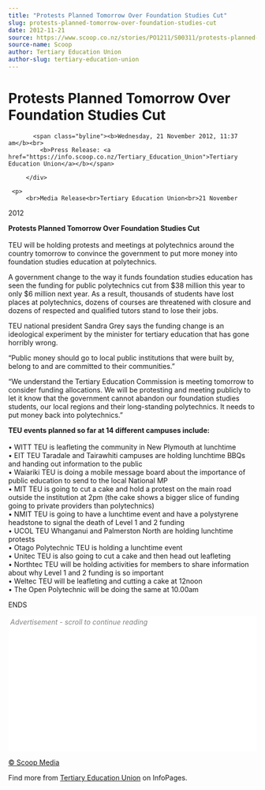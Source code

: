 ```yaml
---
title: "Protests Planned Tomorrow Over Foundation Studies Cut"
slug: protests-planned-tomorrow-over-foundation-studies-cut
date: 2012-11-21
source: https://www.scoop.co.nz/stories/PO1211/S00311/protests-planned-tomorrow-over-foundation-studies-cut.htm
source-name: Scoop
author: Tertiary Education Union
author-slug: tertiary-education-union
---
```

<div class="story-top">
           <h1>Protests Planned Tomorrow Over Foundation Studies Cut</h1>

           <span class="byline"><b>Wednesday, 21 November 2012, 11:37 am</b><br>
             <b>Press Release: <a href="https://info.scoop.co.nz/Tertiary_Education_Union">Tertiary Education Union</a></b></span>

         </div>

	 <p>
         <br>Media Release<br>Tertiary Education Union<br>21 November
2012</p><p><strong>Protests Planned Tomorrow Over Foundation
Studies Cut</strong><br><strong></strong><br>TEU will be
holding protests and meetings at polytechnics around the
country tomorrow to convince the government to put more
money into foundation studies education at polytechnics.</p><p>A
government change to the way it funds foundation studies
education has seen the funding for public polytechnics cut from
$38 million this year to only $6 million next year. As a
result, thousands of students have lost places at
polytechnics, dozens of courses are threatened with closure
and dozens of respected and qualified tutors stand to lose
their jobs.</p><p>TEU national president Sandra Grey says the
funding change is an ideological experiment by the minister
for tertiary education that has gone horribly
wrong.</p><p>“Public money should go to local public
institutions that were built by, belong to and are committed
to their communities.”</p><p>“We understand the Tertiary
Education Commission is meeting tomorrow to consider funding
allocations. We will be protesting and meeting publicly to
let it know that the government cannot abandon our
foundation studies students, our local regions and their
long-standing polytechnics. It needs to put money back into
polytechnics.”</p><p><strong>TEU events planned so far at 14
different campuses
include:</strong><br><strong></strong><br>•	WITT TEU is
leafleting the community in New Plymouth at
lunchtime<br>•	EIT TEU Taradale and Tairawhiti campuses
are holding lunchtime BBQs and handing out information to
the public<br>•	Waiariki TEU is doing a mobile message
board about the importance of public education to send to
the local National MP<br>•	MIT TEU is going to cut a cake
and hold a protest on the main road outside the institution
at 2pm (the cake shows a bigger slice of funding going to
private providers than polytechnics)<br>•	NMIT TEU is
going to have a lunchtime event and have a polystyrene
headstone to signal the death of Level 1 and 2
funding<br>•	UCOL TEU Whanganui and Palmerston North are
holding lunchtime protests<br>•	Otago Polytechnic TEU is
holding a lunchtime event<br>•	Unitec TEU is also going to
cut a cake and then head out leafleting<br>•	Northtec TEU
will be holding activities for members to share information
about why Level 1 and 2 funding is so
important<br>•	Weltec TEU will be leafleting and cutting a
cake at 12noon<br>•	The Open Polytechnic will be doing the
same at
10.00am</p><p>ENDS<br>
</p><div class="article-left-box-wrapper"><div class="article-left-box">
        




<div class="headline-right"><div id="in-cont" style="background:white;">
 <div id="txt1" style="text-align:left; font-size:14px; font-style: italic; color: grey; padding: 4px;">Advertisement - scroll to continue reading</div>

  <div style="min-height:250px;min-width: 300px;"><style> @media screen and (max-width: 768px) {.article-left-box {float: none; margin: 20px auto 20px auto; margin-left: calc( (100% - 300px) / 2 );}} 
@media screen and (max-width: 970px) {#article iframe { max-width: 100%;}} #article iframe { max-width: 100%;}</style>
<!-- /1688062/Scoop_Super-Rectangle -->
   <div id="div-gpt-ad-1493962836337-4" style="padding: 0 20px 0 0; text-align: center;">
<script>
googletag.cmd.push(function() { googletag.display('div-gpt-ad-1493962836337-4'); });
</script>
   </div>

  </div> 
</div>
</div>

</div></div>
<!-- LINKS REMOVED 
 SUB:0 URL:PO1211/S00311/protests-planned-tomorrow-over-foundation-studies-cut.htm -->
<p>
<a href="http://www.scoop.co.nz/about/terms.html" target="_blank"><span>© Scoop Media</span></a><!-- 
  LINKS NOT REMOVED 
  SUB:0
  URL:PO1211/S00311/protests-planned-tomorrow-over-foundation-studies-cut.htm
 -->
         </p><div id="byline-block"><div class="byline-block byline-block-light">Find more from <a href="https://info.scoop.co.nz/Tertiary_Education_Union">Tertiary Education Union</a> on InfoPages.</div></div>
         <div class="cleaner">&nbsp;</div>